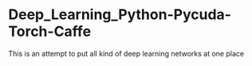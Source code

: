 # Deep_Learning_Python-Pycuda-Torch-Caffe

This is an attempt to put all kind of deep learning networks at one place
